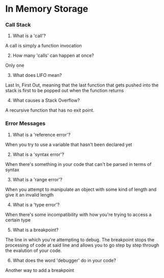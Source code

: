 # In Memory Storage

### Call Stack

1. What is a 'call'?

  A call is simply a function invocation

2. How many 'calls' can happen at once?

  Only one

3. What does LIFO mean?

  Last In, First Out, meaning that the last function that gets pushed into the stack is first to be popped out when the function returns

4. What causes a Stack Overflow?

  A recursive function that has no exit point.


### Error Messages

1. What is a 'reference error'?

  When you try to use a variable that hasn't been declared yet

2. What is a 'syntax error'?

  When there's something in your code that can't be parsed in terms of syntax

3. What is a 'range error'?

  When you attempt to manipulate an object with some kind of length and give it an invalid length

4. What is a 'type error'?

  When there's some incompatibility with how you're trying to access a certain type

5. What is a breakpoint?

  The line in which you're attempting to debug. The breakpoint stops the processing of code at said line and allows you to go step by step through the evalution of your code.

6. What does the word 'debugger' do in your code?

  Another way to add a breakpoint
